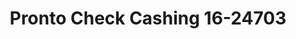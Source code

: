 ---
f_zip-code: 79701
f_state-code: TX
title: Pronto Check Cashing 16-24703
f_phone: 432-689-3769
f_city-only: Midland
f_address: 903 South Midkiff Road Midland
f_location-unique-id: '24703'
slug: pronto-check-cashing-16-24703
updated-on: '2024-05-30T13:46:58.046Z'
created-on: '2024-05-30T13:36:59.803Z'
published-on: '2024-05-30T13:54:32.469Z'
f_city-state: cms/city/midland-tx.md
f_company: cms/company/pronto-check-cashing-16.md
f_state: cms/state/texas.md
layout: '[payday-loan].html'
tags: payday-loan
---